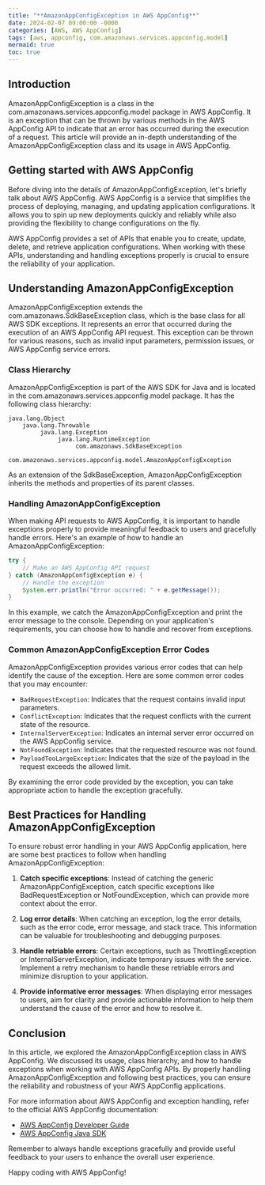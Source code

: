 ```yaml
---
title: "**AmazonAppConfigException in AWS AppConfig**"
date: 2024-02-07 09:00:00 -0000
categories: [AWS, AWS AppConfig]
tags: [aws, appconfig, com.amazonaws.services.appconfig.model]
mermaid: true
toc: true
---
```



## Introduction

AmazonAppConfigException is a class in the com.amazonaws.services.appconfig.model package in AWS AppConfig. It is an exception that can be thrown by various methods in the AWS AppConfig API to indicate that an error has occurred during the execution of a request. This article will provide an in-depth understanding of the AmazonAppConfigException class and its usage in AWS AppConfig.

## Getting started with AWS AppConfig

Before diving into the details of AmazonAppConfigException, let's briefly talk about AWS AppConfig. AWS AppConfig is a service that simplifies the process of deploying, managing, and updating application configurations. It allows you to spin up new deployments quickly and reliably while also providing the flexibility to change configurations on the fly.

AWS AppConfig provides a set of APIs that enable you to create, update, delete, and retrieve application configurations. When working with these APIs, understanding and handling exceptions properly is crucial to ensure the reliability of your application.

## Understanding AmazonAppConfigException

AmazonAppConfigException extends the com.amazonaws.SdkBaseException class, which is the base class for all AWS SDK exceptions. It represents an error that occurred during the execution of an AWS AppConfig API request. This exception can be thrown for various reasons, such as invalid input parameters, permission issues, or AWS AppConfig service errors.

### Class Hierarchy

AmazonAppConfigException is part of the AWS SDK for Java and is located in the com.amazonaws.services.appconfig.model package. It has the following class hierarchy:

```
java.lang.Object
    java.lang.Throwable
         java.lang.Exception
              java.lang.RuntimeException
                   com.amazonaws.SdkBaseException
                        com.amazonaws.services.appconfig.model.AmazonAppConfigException
```

As an extension of the SdkBaseException, AmazonAppConfigException inherits the methods and properties of its parent classes.

### Handling AmazonAppConfigException

When making API requests to AWS AppConfig, it is important to handle exceptions properly to provide meaningful feedback to users and gracefully handle errors. Here's an example of how to handle an AmazonAppConfigException:

```java
try {
    // Make an AWS AppConfig API request
} catch (AmazonAppConfigException e) {
    // Handle the exception
    System.err.println("Error occurred: " + e.getMessage());
}
```

In this example, we catch the AmazonAppConfigException and print the error message to the console. Depending on your application's requirements, you can choose how to handle and recover from exceptions.

### Common AmazonAppConfigException Error Codes

AmazonAppConfigException provides various error codes that can help identify the cause of the exception. Here are some common error codes that you may encounter:

- `BadRequestException`: Indicates that the request contains invalid input parameters.
- `ConflictException`: Indicates that the request conflicts with the current state of the resource.
- `InternalServerException`: Indicates an internal server error occurred on the AWS AppConfig service.
- `NotFoundException`: Indicates that the requested resource was not found.
- `PayloadTooLargeException`: Indicates that the size of the payload in the request exceeds the allowed limit.

By examining the error code provided by the exception, you can take appropriate action to handle the exception gracefully.

## Best Practices for Handling AmazonAppConfigException

To ensure robust error handling in your AWS AppConfig application, here are some best practices to follow when handling AmazonAppConfigException:

1. **Catch specific exceptions**: Instead of catching the generic AmazonAppConfigException, catch specific exceptions like BadRequestException or NotFoundException, which can provide more context about the error.

2. **Log error details**: When catching an exception, log the error details, such as the error code, error message, and stack trace. This information can be valuable for troubleshooting and debugging purposes.

3. **Handle retriable errors**: Certain exceptions, such as ThrottlingException or InternalServerException, indicate temporary issues with the service. Implement a retry mechanism to handle these retriable errors and minimize disruption to your application.

4. **Provide informative error messages**: When displaying error messages to users, aim for clarity and provide actionable information to help them understand the cause of the error and how to resolve it.

## Conclusion

In this article, we explored the AmazonAppConfigException class in AWS AppConfig. We discussed its usage, class hierarchy, and how to handle exceptions when working with AWS AppConfig APIs. By properly handling AmazonAppConfigException and following best practices, you can ensure the reliability and robustness of your AWS AppConfig applications.

For more information about AWS AppConfig and exception handling, refer to the official AWS AppConfig documentation:

- [AWS AppConfig Developer Guide](https://docs.aws.amazon.com/appconfig/latest/userguide/WhatIsAppConfig.html)
- [AWS AppConfig Java SDK](https://sdk.amazonaws.com/java/api/latest/software/amazon/awssdk/services/appconfig/model/AmazonAppConfigException.html)

Remember to always handle exceptions gracefully and provide useful feedback to your users to enhance the overall user experience.

Happy coding with AWS AppConfig!
